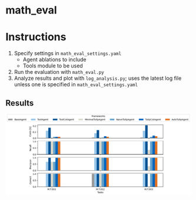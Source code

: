 # math_eval

# Instructions
1. Specify settings in `math_eval_settings.yaml`
   * Agent ablations to include
   * Tools module to be used
2. Run the evaluation with `math_eval.py`
3. Analyze results and plot with `log_analysis.py`; uses the latest log file unless one is specified in `math_eval_settings.yaml`

## Results
![math eval plot](math.eval.png)
